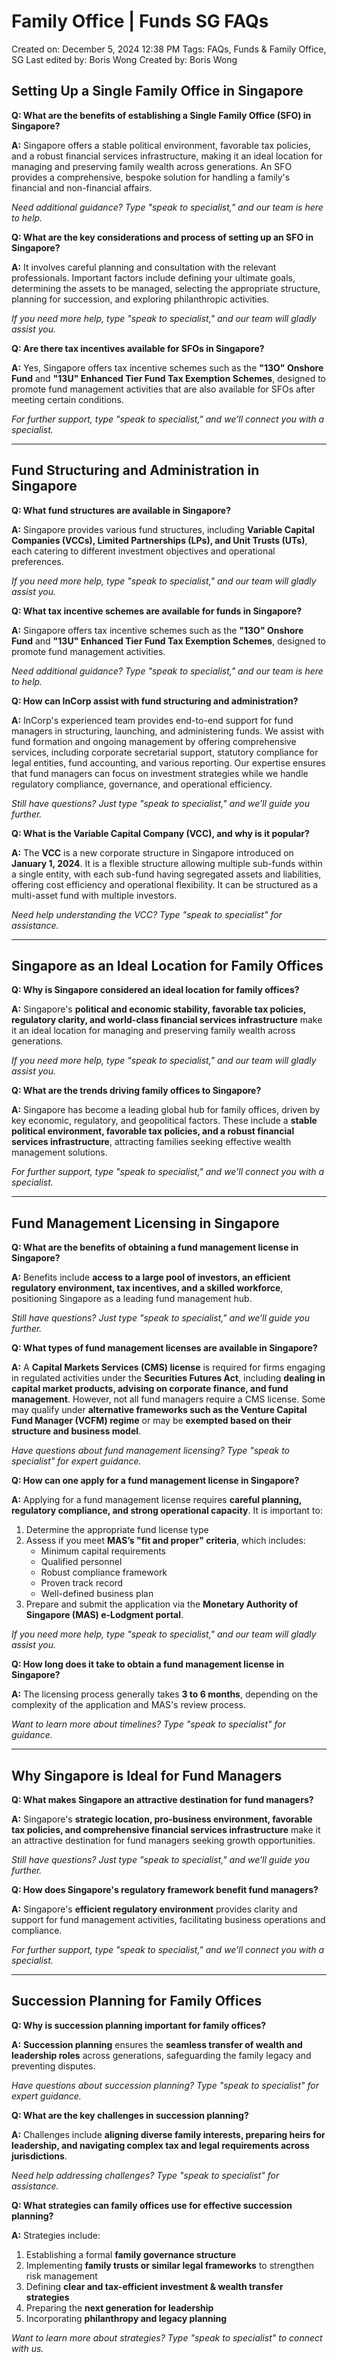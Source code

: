 # Family Office | Funds SG FAQs

Created on: December 5, 2024 12:38 PM
Tags: FAQs, Funds & Family Office, SG
Last edited by: Boris Wong 
Created by: Boris Wong

## **Setting Up a Single Family Office in Singapore**

**Q: What are the benefits of establishing a Single Family Office (SFO) in Singapore?**

**A:** Singapore offers a stable political environment, favorable tax policies, and a robust financial services infrastructure, making it an ideal location for managing and preserving family wealth across generations. An SFO provides a comprehensive, bespoke solution for handling a family's financial and non-financial affairs.

*Need additional guidance? Type "speak to specialist," and our team is here to help.*

**Q: What are the key considerations and process of setting up an SFO in Singapore?**

**A:** It involves careful planning and consultation with the relevant professionals. Important factors include defining your ultimate goals, determining the assets to be managed, selecting the appropriate structure, planning for succession, and exploring philanthropic activities.

*If you need more help, type "speak to specialist," and our team will gladly assist you.*

**Q: Are there tax incentives available for SFOs in Singapore?**

**A:** Yes, Singapore offers tax incentive schemes such as the **"13O" Onshore Fund** and **"13U" Enhanced Tier Fund Tax Exemption Schemes**, designed to promote fund management activities that are also available for SFOs after meeting certain conditions.

*For further support, type "speak to specialist," and we’ll connect you with a specialist.*

---

## **Fund Structuring and Administration in Singapore**

**Q: What fund structures are available in Singapore?**

**A:** Singapore provides various fund structures, including **Variable Capital Companies (VCCs), Limited Partnerships (LPs), and Unit Trusts (UTs)**, each catering to different investment objectives and operational preferences.

*If you need more help, type "speak to specialist," and our team will gladly assist you.*

**Q: What tax incentive schemes are available for funds in Singapore?**

**A:** Singapore offers tax incentive schemes such as the **"13O" Onshore Fund** and **"13U" Enhanced Tier Fund Tax Exemption Schemes**, designed to promote fund management activities.

*Need additional guidance? Type "speak to specialist," and our team is here to help.*

**Q: How can InCorp assist with fund structuring and administration?**

**A:** InCorp's experienced team provides end-to-end support for fund managers in structuring, launching, and administering funds. We assist with fund formation and ongoing management by offering comprehensive services, including corporate secretarial support, statutory compliance for legal entities, fund accounting, and various reporting. Our expertise ensures that fund managers can focus on investment strategies while we handle regulatory compliance, governance, and operational efficiency.

*Still have questions? Just type "speak to specialist," and we’ll guide you further.*

**Q: What is the Variable Capital Company (VCC), and why is it popular?**

**A:** The **VCC** is a new corporate structure in Singapore introduced on **January 1, 2024**. It is a flexible structure allowing multiple sub-funds within a single entity, with each sub-fund having segregated assets and liabilities, offering cost efficiency and operational flexibility. It can be structured as a multi-asset fund with multiple investors.

*Need help understanding the VCC? Type "speak to specialist" for assistance.*

---

## **Singapore as an Ideal Location for Family Offices**

**Q: Why is Singapore considered an ideal location for family offices?**

**A:** Singapore's **political and economic stability, favorable tax policies, regulatory clarity, and world-class financial services infrastructure** make it an ideal location for managing and preserving family wealth across generations.

*If you need more help, type "speak to specialist," and our team will gladly assist you.*

**Q: What are the trends driving family offices to Singapore?**

**A:** Singapore has become a leading global hub for family offices, driven by key economic, regulatory, and geopolitical factors. These include a **stable political environment, favorable tax policies, and a robust financial services infrastructure**, attracting families seeking effective wealth management solutions.

*For further support, type "speak to specialist," and we’ll connect you with a specialist.*

---

## **Fund Management Licensing in Singapore**

**Q: What are the benefits of obtaining a fund management license in Singapore?**

**A:** Benefits include **access to a large pool of investors, an efficient regulatory environment, tax incentives, and a skilled workforce**, positioning Singapore as a leading fund management hub.

*Still have questions? Just type "speak to specialist," and we’ll guide you further.*

**Q: What types of fund management licenses are available in Singapore?**

**A:** A **Capital Markets Services (CMS) license** is required for firms engaging in regulated activities under the **Securities Futures Act**, including **dealing in capital market products, advising on corporate finance, and fund management**. However, not all fund managers require a CMS license. Some may qualify under **alternative frameworks such as the Venture Capital Fund Manager (VCFM) regime** or may be **exempted based on their structure and business model**.

*Have questions about fund management licensing? Type "speak to specialist" for expert guidance.*

**Q: How can one apply for a fund management license in Singapore?**

**A:** Applying for a fund management license requires **careful planning, regulatory compliance, and strong operational capacity**. It is important to:

1. Determine the appropriate fund license type
2. Assess if you meet **MAS’s "fit and proper" criteria**, which includes:
    - Minimum capital requirements
    - Qualified personnel
    - Robust compliance framework
    - Proven track record
    - Well-defined business plan
3. Prepare and submit the application via the **Monetary Authority of Singapore (MAS) e-Lodgment portal**.

*If you need more help, type "speak to specialist," and our team will gladly assist you.*

**Q: How long does it take to obtain a fund management license in Singapore?**

**A:** The licensing process generally takes **3 to 6 months**, depending on the complexity of the application and MAS's review process.

*Want to learn more about timelines? Type "speak to specialist" for guidance.*

---

## **Why Singapore is Ideal for Fund Managers**

**Q: What makes Singapore an attractive destination for fund managers?**

**A:** Singapore's **strategic location, pro-business environment, favorable tax policies, and comprehensive financial services infrastructure** make it an attractive destination for fund managers seeking growth opportunities.

*Still have questions? Just type "speak to specialist," and we’ll guide you further.*

**Q: How does Singapore's regulatory framework benefit fund managers?**

**A:** Singapore's **efficient regulatory environment** provides clarity and support for fund management activities, facilitating business operations and compliance.

*For further support, type "speak to specialist," and we’ll connect you with a specialist.*

---

## **Succession Planning for Family Offices**

**Q: Why is succession planning important for family offices?**

**A:** **Succession planning** ensures the **seamless transfer of wealth and leadership roles** across generations, safeguarding the family legacy and preventing disputes.

*Have questions about succession planning? Type "speak to specialist" for expert guidance.*

**Q: What are the key challenges in succession planning?**

**A:** Challenges include **aligning diverse family interests, preparing heirs for leadership, and navigating complex tax and legal requirements across jurisdictions**.

*Need help addressing challenges? Type "speak to specialist" for assistance.*

**Q: What strategies can family offices use for effective succession planning?**

**A:** Strategies include:

1. Establishing a formal **family governance structure**
2. Implementing **family trusts or similar legal frameworks** to strengthen risk management
3. Defining **clear and tax-efficient investment & wealth transfer strategies**
4. Preparing the **next generation for leadership**
5. Incorporating **philanthropy and legacy planning**

*Want to learn more about strategies? Type "speak to specialist" to connect with us.*
